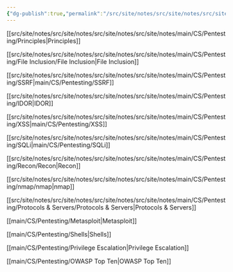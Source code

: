 ```yaml
---
{"dg-publish":true,"permalink":"/src/site/notes/src/site/notes/src/site/notes/src/site/notes/main/cs/pentesting/pentesting/"}
---
```







[[src/site/notes/src/site/notes/src/site/notes/src/site/notes/main/CS/Pentesting/Principles\|Principles]]

[[src/site/notes/src/site/notes/src/site/notes/src/site/notes/main/CS/Pentesting/File Inclusion/File Inclusion\|File Inclusion]]

[[src/site/notes/src/site/notes/src/site/notes/src/site/notes/main/CS/Pentesting/SSRF\|main/CS/Pentesting/SSRF]]

[[src/site/notes/src/site/notes/src/site/notes/src/site/notes/main/CS/Pentesting/IDOR\|IDOR]]

[[src/site/notes/src/site/notes/src/site/notes/src/site/notes/main/CS/Pentesting/XSS\|main/CS/Pentesting/XSS]]

[[src/site/notes/src/site/notes/src/site/notes/src/site/notes/main/CS/Pentesting/SQLi\|main/CS/Pentesting/SQLi]]

[[src/site/notes/src/site/notes/src/site/notes/src/site/notes/main/CS/Pentesting/Recon/Recon\|Recon]]

[[src/site/notes/src/site/notes/src/site/notes/src/site/notes/main/CS/Pentesting/nmap/nmap\|nmap]]

[[src/site/notes/src/site/notes/src/site/notes/src/site/notes/main/CS/Pentesting/Protocols & Servers/Protocols & Servers\|Protocols & Servers]]

[[main/CS/Pentesting/Metasploit\|Metasploit]]

[[main/CS/Pentesting/Shells\|Shells]]

[[main/CS/Pentesting/Privilege Escalation\|Privilege Escalation]]

[[main/CS/Pentesting/OWASP Top Ten\|OWASP Top Ten]]